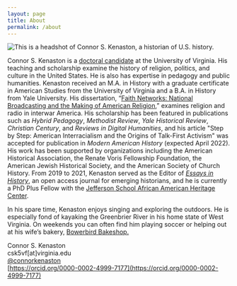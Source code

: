 ```yaml
---
layout: page
title: About
permalink: /about
---
```



<img class="thumbnail" src="Images/CONNOR-HEADSHOT.jpg" alt="This is a headshot of Connor S. Kenaston, a historian of U.S. history.">

Connor S. Kenaston is a [doctoral candidate](https://history.virginia.edu/people/profile/csk5vf) at the University of Virginia. His teaching and scholarship examine the history of religion, politics, and culture in the United States. He is also has expertise in pedagogy and public humanities. Kenaston received an M.A. in History with a graduate certificate in American Studies from the University of Virginia and a B.A. in History from Yale University. His dissertation, “[Faith Networks: National Broadcasting and the Making of American Religion](projects.html),” examines religion and radio in interwar America. His scholarship has been featured in publications such as _Hybrid Pedagogy_, _Methodist Review_, _Yale Historical Review_, _Christian Century_, and _Reviews in Digital Humanities_, and his article "Step by Step: American Interracialism and the Origins of Talk-First Activism" was accepted for publication in _Modern American History_ (expected April 2022). His work has been supported by organizations including the American Historical Association, the Renate Voris Fellowship Foundation, the American Jewish Historical Society, and the American Society of Church History. From 2019 to 2021, Kenaston served as the Editor of [_Essays in History_](http://essaysinhistory.com), an open access journal for emerging historians, and he is currently a PhD Plus Fellow with the [Jefferson School African American Heritage Center](https://jeffschoolheritagecenter.org/). 

In his spare time, Kenaston enjoys singing and exploring the outdoors. He is especially fond of kayaking the Greenbrier River in his home state of West Virginia. On weekends you can often find him playing soccer or helping out at his wife’s bakery, [Bowerbird Bakeshop.](https://bowerbirdbakeshop.com/our-team)

Connor S. Kenaston  
csk5vf[at]virginia.edu  
[@connorkenaston](https://twitter.com/ConnorKenaston)  
[https://orcid.org/0000-0002-4999-7177](https://orcid.org/0000-0002-4999-7177)
